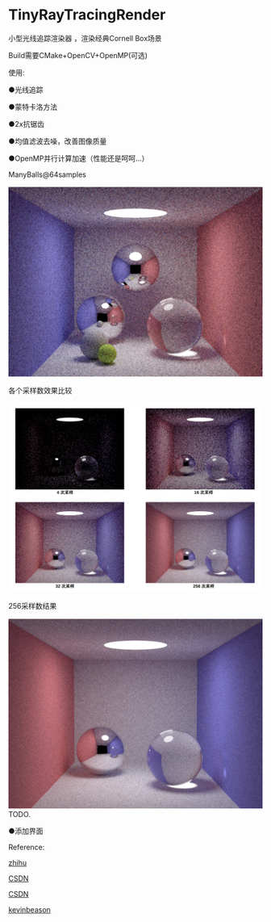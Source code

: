 # TinyRayTracingRender


小型光线追踪渲染器
，渲染经典Cornell Box场景

Build需要CMake+OpenCV+OpenMP(可选)

使用:

●光线追踪

●蒙特卡洛方法

●2x抗锯齿

●均值滤波去噪，改善图像质量

●OpenMP并行计算加速（性能还是呵呵...）

ManyBalls@64samples

![](img/64manyballs.png)

各个采样数效果比较

![](img/compare.PNG)

256采样数结果

![](img/256spp.png)
TODO.

●添加界面

Reference:

[zhihu](https://zhuanlan.zhihu.com/p/29418992)

[CSDN](https://blog.csdn.net/qq_33274326/article/details/60779919)

[CSDN](https://blog.csdn.net/sunacmer/article/details/7451861)

[kevinbeason](http://www.kevinbeason.com/smallpt/)